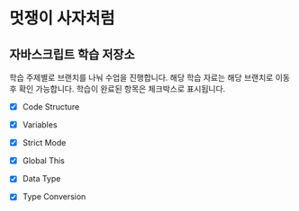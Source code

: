 # 멋쟁이 사자처럼

## 자바스크립트 학습 저장소

학습 주제별로 브랜치를 나눠 수업을 진행합니다.
해당 학습 자료는 해당 브랜치로 이동 후 확인 가능합니다.
학습이 완료된 항목은 체크박스로 표시됩니다.

- [x] Code Structure
- [x] Variables
- [x] Strict Mode
- [x] Global This
- [x] Data Type
- [x] Type Conversion


<!--
[링크다](https://www.naver.com)

- [ ] 체크박스다
- [x] 체크박스다

---
위에는 구분선이다

> 인용구다

```javascript

// 코드영역이다
function hello (){
  console.log('우엥');
}

```
-->